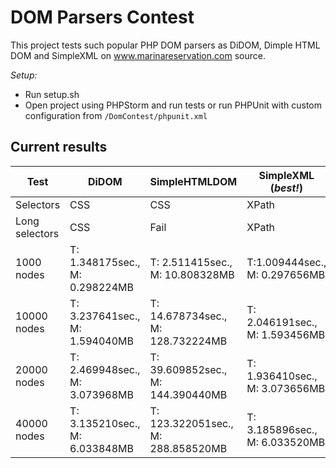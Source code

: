 # DOM Parsers Contest

This project tests such popular PHP DOM parsers as DiDOM, Dimple HTML DOM and SimpleXML on www.marinareservation.com source.

_Setup:_
* Run setup.sh
* Open project using PHPStorm and run tests or run PHPUnit with custom configuration from `/DomContest/phpunit.xml`

## Current results

| Test           | DiDOM                          | SimpleHTMLDOM                      | SimpleXML (_best!_)            | PHP HTML Parser                    |
|----------------|--------------------------------|------------------------------------|--------------------------------|------------------------------------|
| Selectors      | CSS                            | CSS                                | XPath                          | CSS                                |
| Long selectors | CSS                            | Fail                               | XPath                          | Fail                               |
| 1000 nodes     | T: 1.348175sec., M: 0.298224MB | T: 2.511415sec., M: 10.808328MB    | T:1.009444sec., M: 0.297656MB  | T: 4.978288sec., M: 15.615152MB    |
| 10000 nodes    | T: 3.237641sec., M: 1.594040MB | T: 14.678734sec., M: 128.732224MB  | T: 2.046191sec., M: 1.593456MB | T: 50.329930sec., M: 142.173952MB  |
| 20000 nodes    | T: 2.469948sec., M: 3.073968MB | T: 39.609852sec., M: 144.390440MB  | T: 1.936410sec., M: 3.073656MB | T: 124.709549sec., M: 161.315248MB |
| 40000 nodes    | T: 3.135210sec., M: 6.033848MB | T: 123.322051sec., M: 288.858520MB | T: 3.185896sec., M: 6.033520MB | T: 356.978273sec., M: 322.467336MB |